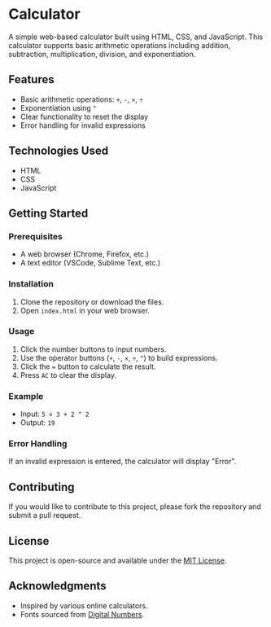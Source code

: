 # Calculator

A simple web-based calculator built using HTML, CSS, and JavaScript. This calculator supports basic arithmetic operations including addition, subtraction, multiplication, division, and exponentiation.

## Features

- Basic arithmetic operations: `+`, `-`, `×`, `÷`
- Exponentiation using `^`
- Clear functionality to reset the display
- Error handling for invalid expressions

## Technologies Used

- HTML
- CSS
- JavaScript

## Getting Started

### Prerequisites

- A web browser (Chrome, Firefox, etc.)
- A text editor (VSCode, Sublime Text, etc.)

### Installation

1. Clone the repository or download the files.
2. Open `index.html` in your web browser.

### Usage

1. Click the number buttons to input numbers.
2. Use the operator buttons (`+`, `-`, `×`, `÷`, `^`) to build expressions.
3. Click the `=` button to calculate the result.
4. Press `AC` to clear the display.

### Example

- Input: `5 × 3 + 2 ^ 2`
- Output: `19`

### Error Handling

If an invalid expression is entered, the calculator will display "Error".

## Contributing

If you would like to contribute to this project, please fork the repository and submit a pull request.

## License

This project is open-source and available under the [MIT License](LICENSE).

## Acknowledgments

- Inspired by various online calculators.
- Fonts sourced from [Digital Numbers](https://fonts.cdnfonts.com/css/digital-numbers).
